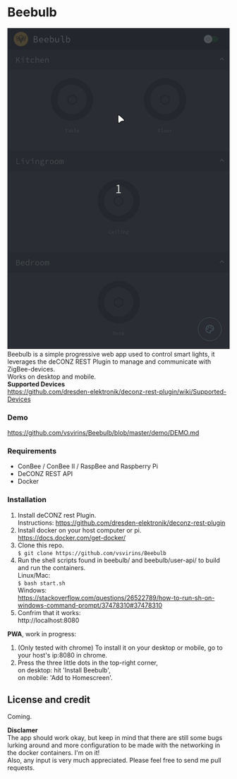 # Beebulb

![](demo/control.gif)  
Beebulb is a simple progressive web app used to control smart lights,
it leverages the deCONZ REST Plugin to manage and communicate with ZigBee-devices.  
Works on desktop and mobile.  
**Supported Devices**  
https://github.com/dresden-elektronik/deconz-rest-plugin/wiki/Supported-Devices

### Demo

https://github.com/vsvirins/Beebulb/blob/master/demo/DEMO.md

### Requirements

- ConBee / ConBee II / RaspBee and Raspberry Pi
- DeCONZ REST API
- Docker

### Installation

1. Install deCONZ rest Plugin.  
   Instructions: https://github.com/dresden-elektronik/deconz-rest-plugin
2. Install docker on your host computer or pi.  
   https://docs.docker.com/get-docker/
3. Clone this repo.  
   `$ git clone https://github.com/vsvirins/Beebulb`
4. Run the shell scripts found in beebulb/ and beebulb/user-api/ to build and run the containers.  
   Linux/Mac:  
   `$ bash start.sh`  
   Windows:  
   https://stackoverflow.com/questions/26522789/how-to-run-sh-on-windows-command-prompt/37478310#37478310
5. Confrim that it works:  
   http://localhost:8080

**PWA**, work in progress:

1. (Only tested with chrome) To install it on your desktop or mobile, go to your host's ip:8080 in chrome.
2. Press the three little dots in the top-right corner,  
   on desktop: hit 'Install Beebulb',  
   on mobile: 'Add to Homescreen'.

## License and credit

Coming.

**Disclamer**  
The app should work okay, but keep in mind that there are still some bugs lurking around and more configuration to be made with the networking in the docker containers. I'm on it!  
Also, any input is very much appreciated. Please feel free to send me pull requests.
